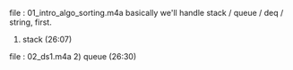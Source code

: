 file : 01_intro_algo_sorting.m4a
basically we'll handle stack / queue / deq / string, first.
1) stack (26:07)

file : 02_ds1.m4a
2) queue (26:30)

